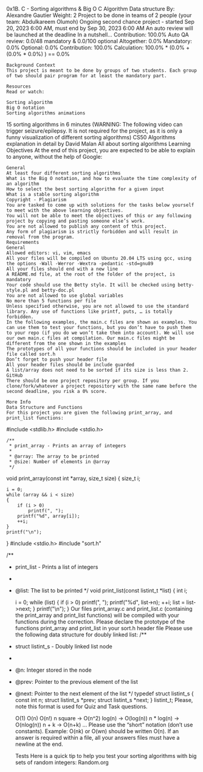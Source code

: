 0x1B. C - Sorting algorithms & Big O
C
Algorithm
Data structure
By: Alexandre Gautier
	Weight: 2
Project to be done in teams of 2 people (your team: Abdulkareem Olumoh)
	Ongoing second chance project - started Sep 20, 2023 6:00 AM, must end by Sep 30, 2023 6:00 AM
	An auto review will be launched at the deadline
	In a nutshell…
	Contribution: 100.0%
	Auto QA review: 0.0/48 mandatory & 0.0/100 optional
	Altogether:  0.0%
	Mandatory: 0.0%
	Optional: 0.0%
	Contribution: 100.0%
	Calculation:  100.0% * (0.0% + (0.0% * 0.0%) )  == 0.0%



	Background Context
	This project is meant to be done by groups of two students. Each group of two should pair program for at least the mandatory part.

	Resources
	Read or watch:

	Sorting algorithm
	Big O notation
	Sorting algorithms animations
15 sorting algorithms in 6 minutes (WARNING: The following video can trigger seizure/epilepsy. It is not required for the project, as it is only a funny visualization of different sorting algorithms)
	CS50 Algorithms explanation in detail by David Malan
	All about sorting algorithms
	Learning Objectives
	At the end of this project, you are expected to be able to explain to anyone, without the help of Google:

	General
	At least four different sorting algorithms
	What is the Big O notation, and how to evaluate the time complexity of an algorithm
	How to select the best sorting algorithm for a given input
	What is a stable sorting algorithm
	Copyright - Plagiarism
	You are tasked to come up with solutions for the tasks below yourself to meet with the above learning objectives.
	You will not be able to meet the objectives of this or any following project by copying and pasting someone else’s work.
	You are not allowed to publish any content of this project.
	Any form of plagiarism is strictly forbidden and will result in removal from the program.
	Requirements
	General
	Allowed editors: vi, vim, emacs
	All your files will be compiled on Ubuntu 20.04 LTS using gcc, using the options -Wall -Werror -Wextra -pedantic -std=gnu89
	All your files should end with a new line
	A README.md file, at the root of the folder of the project, is mandatory
	Your code should use the Betty style. It will be checked using betty-style.pl and betty-doc.pl
	You are not allowed to use global variables
	No more than 5 functions per file
	Unless specified otherwise, you are not allowed to use the standard library. Any use of functions like printf, puts, … is totally forbidden.
	In the following examples, the main.c files are shown as examples. You can use them to test your functions, but you don’t have to push them to your repo (if you do we won’t take them into account). We will use our own main.c files at compilation. Our main.c files might be different from the one shown in the examples
	The prototypes of all your functions should be included in your header file called sort.h
	Don’t forget to push your header file
	All your header files should be include guarded
	A list/array does not need to be sorted if its size is less than 2.
	GitHub
	There should be one project repository per group. If you clone/fork/whatever a project repository with the same name before the second deadline, you risk a 0% score.

	More Info
	Data Structure and Functions
	For this project you are given the following print_array, and print_list functions:
#include <stdlib.h>
#include <stdio.h>

	/**
	 * print_array - Prints an array of integers
	 *
	 * @array: The array to be printed
	 * @size: Number of elements in @array
	 */
void print_array(const int *array, size_t size)
{
	size_t i;

	i = 0;
	while (array && i < size)
	{
		if (i > 0)
			printf(", ");
		printf("%d", array[i]);
		++i;
	}
	printf("\n");
}
#include <stdio.h>
#include "sort.h"

/**
 * print_list - Prints a list of integers
 *
 * @list: The list to be printed
 */
void print_list(const listint_t *list)
{
	int i;

	i = 0;
	while (list)
	{
		if (i > 0)
			printf(", ");
		printf("%d", list->n);
		++i;
		list = list->next;
	}
	printf("\n");
}
Our files print_array.c and print_list.c (containing the print_array and print_list functions) will be compiled with your functions during the correction.
Please declare the prototype of the functions print_array and print_list in your sort.h header file
Please use the following data structure for doubly linked list:
/**
 * struct listint_s - Doubly linked list node
 *
 * @n: Integer stored in the node
 * @prev: Pointer to the previous element of the list
 * @next: Pointer to the next element of the list
 */
typedef struct listint_s
{
	const int n;
	struct listint_s *prev;
	struct listint_s *next;
} listint_t;
Please, note this format is used for Quiz and Task questions.

	O(1)
	O(n)
	O(n!)
	n square -> O(n^2)
	log(n) -> O(log(n))
	n * log(n) -> O(nlog(n))
n + k -> O(n+k)
	…
	Please use the “short” notation (don’t use constants). Example: O(nk) or O(wn) should be written O(n). If an answer is required within a file, all your answers files must have a newline at the end.

	Tests
	Here is a quick tip to help you test your sorting algorithms with big sets of random integers: Random.org
